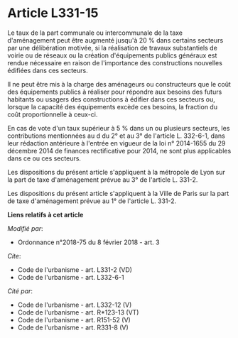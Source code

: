 # Article L331-15

Le taux de la part communale ou intercommunale de la taxe d'aménagement peut être augmenté jusqu'à 20 % dans certains
secteurs par une délibération motivée, si la réalisation de travaux substantiels de voirie ou de réseaux ou la création
d'équipements publics généraux est rendue nécessaire en raison de l'importance des constructions nouvelles édifiées dans ces
secteurs.

Il ne peut être mis à la charge des aménageurs ou constructeurs que le coût des équipements publics à réaliser pour répondre
aux besoins des futurs habitants ou usagers des constructions à édifier dans ces secteurs ou, lorsque la capacité des
équipements excède ces besoins, la fraction du coût proportionnelle à ceux-ci.

En cas de vote d'un taux supérieur à 5 % dans un ou plusieurs secteurs, les contributions mentionnées au d du 2° et au 3° de
l'article L. 332-6-1, dans leur rédaction antérieure à l'entrée en vigueur de la loi n° 2014-1655 du 29 décembre 2014 de
finances rectificative pour 2014, ne sont plus applicables dans ce ou ces secteurs.

Les dispositions du présent article s'appliquent à la métropole de Lyon sur la part de taxe d'aménagement prévue au 3° de
l'article L. 331-2.

Les dispositions du présent article s'appliquent à la Ville de Paris sur la part de taxe d'aménagement prévue au 1° de
l'article L. 331-2.

**Liens relatifs à cet article**

_Modifié par_:

  - Ordonnance n°2018-75 du 8 février 2018 - art. 3

_Cite_:

  - Code de l'urbanisme - art. L331-2 (VD)
  - Code de l'urbanisme - art. L332-6-1

_Cité par_:

  - Code de l'urbanisme - art. L332-12 (V)
  - Code de l'urbanisme - art. R*123-13 (VT)
  - Code de l'urbanisme - art. R151-52 (V)
  - Code de l'urbanisme - art. R331-8 (V)
